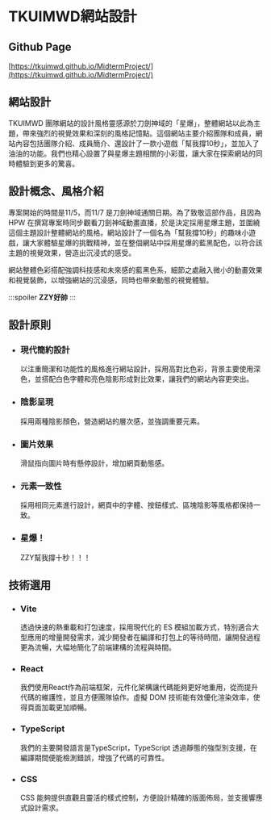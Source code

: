 # TKUIMWD網站設計

## Github Page

[https://tkuimwd.github.io/MidtermProject/](https://tkuimwd.github.io/MidtermProject/)

## 網站設計

TKUIMWD 團隊網站的設計風格靈感源於刀劍神域的「星爆」，整體網站以此為主題，帶來強烈的視覺效果和深刻的風格記憶點。這個網站主要介紹團隊和成員，網站內容包括團隊介紹、成員簡介、還設計了一款小遊戲「幫我撐10秒」，並加入了油油的功能。我們也精心設置了與星爆主題相關的小彩蛋，讓大家在探索網站的同時體驗到更多的驚喜。

## 設計概念、風格介紹

專案開始的時間是11/5，而11/7 是刀劍神域通關日期。為了致敬這部作品，且因為 HPW 在撰寫專案時同步觀看刀劍神域動畫直播，於是決定採用星爆主題，並圍繞這個主題設計整體網站的風格。網站設計了一個名為「幫我撐10秒」的趣味小遊戲，讓大家體驗星爆的挑戰精神，並在整個網站中採用星爆的藍黑配色，以符合該主題的視覺效果，營造出沉浸式的感受。

網站整體色彩搭配強調科技感和未來感的藍黑色系，細節之處融入微小的動畫效果和視覺裝飾，以增強網站的沉浸感，同時也帶來動態的視覺體驗。

:::spoiler
**ZZY好帥**
:::

## 設計原則

- ### 現代簡約設計
    以注重簡潔和功能性的風格進行網站設計，採用高對比色彩，背景主要使用深色，並搭配白色字體和亮色陰影形成對比效果，讓我們的網站內容更突出。
    
- ### 陰影呈現
    採用兩種陰影顏色，營造網站的層次感，並強調重要元素。

- ### 圖片效果
    滑鼠指向圖片時有懸停設計，增加網頁動態感。
    
- ### 元素一致性
    採用相同元素進行設計，網頁中的字體、按鈕樣式、區塊陰影等風格都保持一致。
    
- ### 星爆！
    ZZY幫我撐十秒！！！

## 技術選用

- ### Vite

    透過快速的熱重載和打包速度，採用現代化的 ES 模組加載方式，特別適合大型應用的增量開發需求，減少開發者在編譯和打包上的等待時間，讓開發過程更為流暢，大幅地簡化了前端建構的流程與時間。
  
- ### React

    我們使用React作為前端框架，元件化架構讓代碼能夠更好地重用，從而提升代碼的維護性，並且方便團隊協作。虛擬 DOM 技術能有效優化渲染效率，使得頁面加載更加順暢。
  
- ### TypeScript
    
    我們的主要開發語言是TypeScript，TypeScript 透過靜態的強型別支援，在編譯期間便能檢測錯誤，增強了代碼的可靠性。
    
- ### CSS

    CSS 能夠提供直觀且靈活的樣式控制，方便設計精確的版面佈局，並支援響應式設計需求。